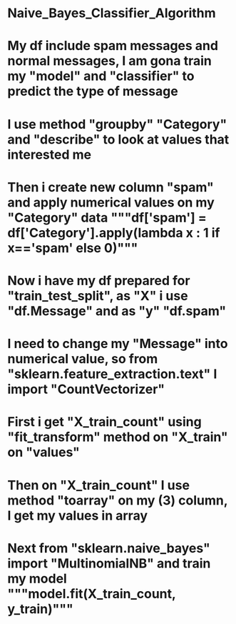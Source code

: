 # Naive_Bayes_Classifier_Algorithm
# My df include spam messages and normal messages, I am gona train my "model" and "classifier" to predict the type of message
# I use method "groupby" "Category" and "describe" to look at values that interested me
# Then i create new column "spam" and apply numerical values on my "Category" data """df['spam'] = df['Category'].apply(lambda x : 1 if x=='spam' else 0)"""
# Now i have my df prepared for "train_test_split", as "X" i use "df.Message" and as "y" "df.spam"
# I need to change my "Message" into numerical value, so from "sklearn.feature_extraction.text" I import "CountVectorizer"
# First i get "X_train_count" using "fit_transform" method on "X_train" on "values"
# Then on "X_train_count" I use method "toarray" on my (3) column, I get my values in array
# Next from "sklearn.naive_bayes" import "MultinomialNB" and train my model """model.fit(X_train_count, y_train)"""
